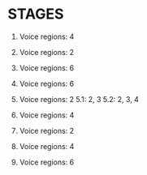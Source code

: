 STAGES
======

1.  Voice regions: 4

2.  Voice regions: 2

3.  Voice regions: 6

4.  Voice regions: 6

5.  Voice regions: 2
    5.1: 2, 3
    5.2: 2, 3, 4

6.  Voice regions: 4

7.  Voice regions: 2

8.  Voice regions: 4

9.  Voice regions: 6
